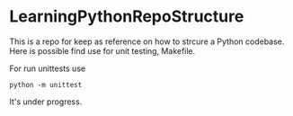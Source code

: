 # LearningPythonRepoStructure

This is a repo for keep as reference on how to strcure a Python codebase. Here is possible find use for unit testing, Makefile. 

For run unittests use
```
python -m unittest
```

It's under progress.
